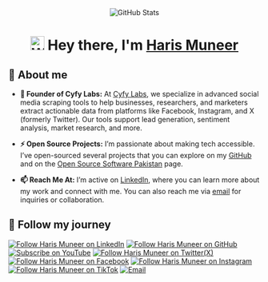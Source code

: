 
<div align="center">
  <img src="https://github-widgetbox.vercel.app/api/profile?username=harismuneer&data=stars,followers,commits&theme=darkmode" alt="GitHub Stats" />
 <h1> <img src="https://media.giphy.com/media/hvRJCLFzcasrR4ia7z/giphy.gif" alt="Waving hand" width="28">
  Hey there, I'm <a href="https://www.linkedin.com/in/harismuneer/">Haris Muneer</a>
 </h1>
</div>

<h2>🌱 About me</h2>

- <b>🌟 Founder of Cyfy Labs:</b> At <a href="https://www.cyfylabs.com">Cyfy Labs</a>, we specialize in advanced social media scraping tools to help businesses, researchers, and marketers extract actionable data from platforms like Facebook, Instagram, and X (formerly Twitter). Our tools support lead generation, sentiment analysis, market research, and more.

- <b>⚡ Open Source Projects:</b> I’m passionate about making tech accessible. I’ve open-sourced several projects that you can explore on my <a href="https://github.com/harismuneer">GitHub</a> and on the <a href="https://github.com/OSSpk">Open Source Software Pakistan</a> page.

- <b>📫 Reach Me At:</b> I’m active on <a href="https://www.linkedin.com/in/harismuneer">LinkedIn</a>, where you can learn more about my work and connect with me. You can also reach me via <a href="mailto:haris.muneer5@gmail.com">email</a> for inquiries or collaboration.


<h2 align="left">📲 Follow my journey</h2>
<p align="left">
  <a href="https://www.linkedin.com/in/harismuneer"><img title="Follow Haris Muneer on LinkedIn" src="https://img.shields.io/badge/LinkedIn-0077B5?style=for-the-badge&logo=linkedin&logoColor=white"/></a>
  <a href="https://github.com/harismuneer"><img title="Follow Haris Muneer on GitHub" src="https://img.shields.io/badge/GitHub-100000?style=for-the-badge&logo=github&logoColor=white"/></a>
  <a href="https://www.youtube.com/@haris_muneer?sub_confirmation=1"><img title="Subscribe on YouTube" src="https://img.shields.io/badge/YouTube-FF0000?style=for-the-badge&logo=youtube&logoColor=white"/></a> 
   <a href="https://x.com/harismuneer99"><img title="Follow Haris Muneer on Twitter(X)" src="https://img.shields.io/badge/X-000000?style=for-the-badge&logo=x&logoColor=white"/</a>
 <a href="https://www.facebook.com/harism99"><img title="Follow Haris Muneer on Facebook" src="https://img.shields.io/badge/Facebook-1877F2?style=for-the-badge&logo=facebook&logoColor=white"/></a>
   <a href="https://www.instagram.com/harismuneer99"><img title="Follow Haris Muneer on Instagram" src="https://img.shields.io/badge/Instagram-E4405F?style=for-the-badge&logo=instagram&logoColor=white"/></a>
  <a href="https://www.tiktok.com/@harismuneer99"><img title="Follow Haris Muneer on TikTok" src="https://img.shields.io/badge/TikTok-000000?style=for-the-badge&logo=tiktok&logoColor=white"/></a> 
  <a href="mailto:haris.muneer5@gmail.com"><img title="Email" src="https://img.shields.io/badge/Gmail-D14836?style=for-the-badge&logo=gmail&logoColor=white"/></a>
</p>


